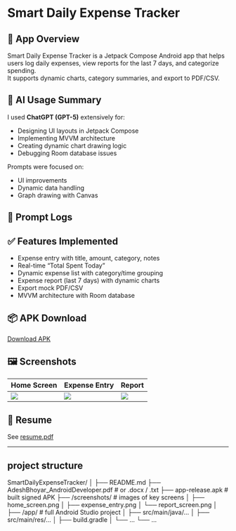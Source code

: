 # Smart Daily Expense Tracker

## 📌 App Overview
Smart Daily Expense Tracker is a Jetpack Compose Android app that helps users log daily expenses, view reports for the last 7 days, and categorize spending.  
It supports dynamic charts, category summaries, and export to PDF/CSV.

## 🤖 AI Usage Summary
I used **ChatGPT (GPT-5)** extensively for:
- Designing UI layouts in Jetpack Compose
- Implementing MVVM architecture
- Creating dynamic chart drawing logic
- Debugging Room database issues

Prompts were focused on:
- UI improvements
- Dynamic data handling
- Graph drawing with Canvas

## 📜 Prompt Logs

## ✅ Features Implemented
- Expense entry with title, amount, category, notes
- Real-time “Total Spent Today”
- Dynamic expense list with category/time grouping
- Expense report (last 7 days) with dynamic charts
- Export mock PDF/CSV
- MVVM architecture with Room database

## 📦 APK Download
[Download APK](./app-release.apk)

## 🖼️ Screenshots
| Home Screen | Expense Entry | Report |
|-------------|---------------|--------|
| ![](screenshots/home_screen.png) | ![](screenshots/expense_entry.png) | ![](screenshots/report_screen.png) |

## 📄 Resume
See [resume.pdf](./resume.pdf)

---

## project structure 

SmartDailyExpenseTracker/
│
├── README.md
├── AdeshBhoyar_AndroidDeveloper.pdf               # or .docx / .txt
├── app-release.apk          # built signed APK
├── /screenshots/            # images of key screens
│    ├── home_screen.png
│    ├── expense_entry.png
│    └── report_screen.png
│
├── /app/                    # full Android Studio project
│    ├── src/main/java/...
│    ├── src/main/res/...
│    ├── build.gradle
│    └── ...
└── ...
